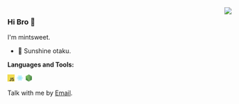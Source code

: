 <img align="right" src="https://github-readme-stats.vercel.app/api?username=mintsweet&hide=contribs,prs&show_icons=true&theme=graywhite" />

### Hi Bro 👋

I'm mintsweet.

  - 👻  Sunshine otaku.

**Languages and Tools:**  

<code><img height="16" src="https://raw.githubusercontent.com/github/explore/80688e429a7d4ef2fca1e82350fe8e3517d3494d/topics/javascript/javascript.png"></code>
<code><img height="16" src="https://raw.githubusercontent.com/github/explore/80688e429a7d4ef2fca1e82350fe8e3517d3494d/topics/react/react.png"></code>
<code><img height="16" src="https://raw.githubusercontent.com/github/explore/80688e429a7d4ef2fca1e82350fe8e3517d3494d/topics/nodejs/nodejs.png"></code>

Talk with me by [Email](mailto:0x1304570@gmail.com).
